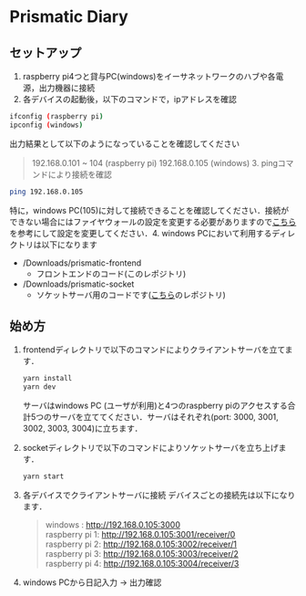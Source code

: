 # Prismatic Diary

## セットアップ

1. raspberry pi4つと貸与PC(windows)をイーサネットワークのハブや各電源，出力機器に接続
2. 各デバイスの起動後，以下のコマンドで，ipアドレスを確認

```sh
ifconfig (raspberry pi)
ipconfig (windows)
```

出力結果として以下のようになっていることを確認してください

> 192.168.0.101 ~ 104 (raspberry pi)
> 192.168.0.105 (windows) 3. pingコマンドにより接続を確認

```sh
ping 192.168.0.105
```

特に，windows PC(105)に対して接続できることを確認してください．接続ができない場合にはファイヤウォールの設定を変更する必要がありますので[こちら](https://atmarkit.itmedia.co.jp/ait/articles/1712/21/news018.html)を参考にして設定を変更してください．4. windows PCにおいて利用するディレクトリは以下になります

-   /Downloads/prismatic-frontend
    -   フロントエンドのコード(このレポジトリ)
-   /Downloads/prismatic-socket
    -   ソケットサーバ用のコードです([こちら](https://github.com/hrm1810884/prismatic-diary-socket)のレポジトリ)

## 始め方

1. frontendディレクトリで以下のコマンドによりクライアントサーバを立てます．

    ```sh
    yarn install
    yarn dev
    ```

    サーバはwindows PC (ユーザが利用)と4つのraspberry piのアクセスする合計5つのサーバを立ててください．サーバはそれぞれ(port: 3000, 3001, 3002, 3003, 3004)に立ちます．

2. socketディレクトリで以下のコマンドによりソケットサーバを立ち上げます．

    ```sh
    yarn start
    ```

3. 各デバイスでクライアントサーバに接続
   デバイスごとの接続先は以下になります．

    > windows : http://192.168.0.105:3000  
    > raspberry pi 1: http://192.168.0.105:3001/receiver/0  
    > raspberry pi 2: http://192.168.0.105:3002/receiver/1  
    > raspberry pi 3: http://192.168.0.105:3003/receiver/2  
    > raspberry pi 4: http://192.168.0.105:3004/receiver/3

4. windows PCから日記入力 -> 出力確認
